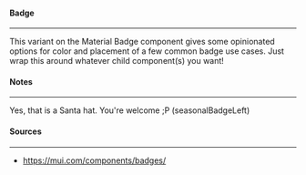 #### Badge
---
This variant on the Material Badge component gives some opinionated options for color and placement of a few common badge use cases. Just wrap this around whatever child component(s) you want!

#### Notes
---
Yes, that is a Santa hat. You're welcome ;P (seasonalBadgeLeft)

#### Sources
---
- https://mui.com/components/badges/
